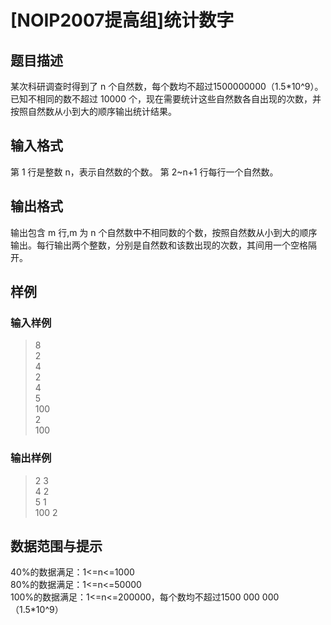 # [NOIP2007提高组]统计数字
## 题目描述
某次科研调查时得到了 n 个自然数，每个数均不超过1500000000（1.5*10^9）。已知不相同的数不超过 10000 个，现在需要统计这些自然数各自出现的次数，并按照自然数从小到大的顺序输出统计结果。
## 输入格式
第 1 行是整数 n，表示自然数的个数。 
第 2~n+1 行每行一个自然数。
## 输出格式
输出包含 m 行,m 为 n 个自然数中不相同数的个数，按照自然数从小到大的顺序输出。每行输出两个整数，分别是自然数和该数出现的次数，其间用一个空格隔开。
## 样例
### 输入样例  
> 8   
2   
4   
2   
4   
5   
100   
2   
100  

### 输出样例  
> 2 3  
4 2  
5 1  
100 2 
## 数据范围与提示
40%的数据满足：1<=n<=1000  
80%的数据满足：1<=n<=50000  
100%的数据满足：1<=n<=200000，每个数均不超过1500 000 000（1.5*10^9）